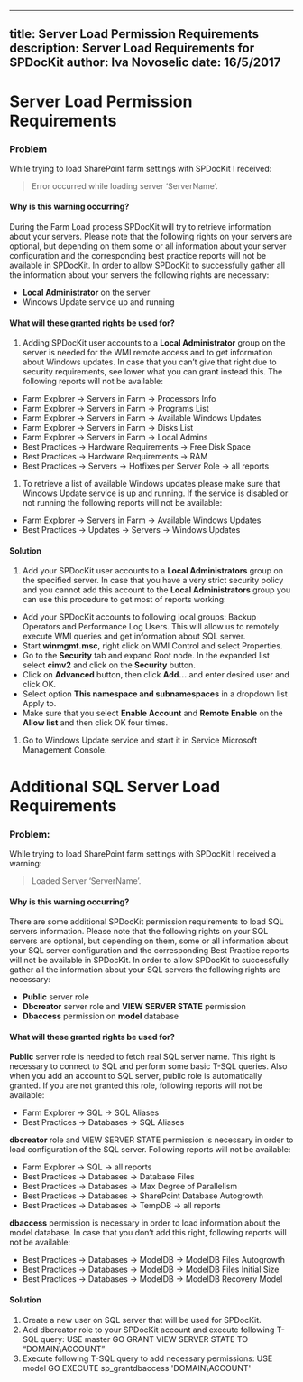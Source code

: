  ---
title: Server Load Permission Requirements
description: Server Load Requirements for SPDocKit
author: Iva Novoselic
date: 16/5/2017
---

# Server Load Permission Requirements

### Problem

While trying to load SharePoint farm settings with SPDocKit I received:

> Error occurred while loading server ‘ServerName’.

#### Why is this warning occurring?

During the Farm Load process SPDocKit will try to retrieve information about your servers. Please note that the following rights on your servers are optional, but depending on them some or all information about your server configuration and the corresponding best practice reports will not be available in SPDocKit. In order to allow SPDocKit to successfully gather all the information about your servers the following rights are necessary:

* __Local Administrator__ on the server
* Windows Update service up and running

#### What will these granted rights be used for?

1. Adding SPDocKit user accounts to a __Local Administrator__ group on the server is needed for the WMI remote access and to get information about Windows updates. In case that you can’t give that right due to security requirements, see lower what you can grant instead this. The following reports will not be available:
  * Farm Explorer -> Servers in Farm -> Processors Info
  * Farm Explorer -> Servers in Farm -> Programs List
  * Farm Explorer -> Servers in Farm -> Available Windows Updates
  * Farm Explorer -> Servers in Farm -> Disks List
  * Farm Explorer -> Servers in Farm -> Local Admins
  * Best Practices -> Hardware Requirements -> Free Disk Space
  * Best Practices -> Hardware Requirements -> RAM
  * Best Practices -> Servers -> Hotfixes per Server Role -> all reports
1. To retrieve a list of available Windows updates please make sure that Windows Update service is up and running. If the service is disabled or not running the following reports will not be available:
  * Farm Explorer -> Servers in Farm -> Available Windows Updates
  * Best Practices -> Updates -> Servers -> Windows Updates

#### Solution

1. Add your SPDocKit user accounts to a __Local Administrators__ group on the specified server.
In case that you have a very strict security policy and you cannot add this account to the __Local Administrators__ group you can use this procedure to get most of reports working:
  * Add your SPDocKit accounts to following local groups: Backup Operators and Performance Log Users. This will allow us to remotely execute WMI queries and get information about SQL server.
  * Start __winmgmt.msc__, right click on WMI Control and select Properties.
  * Go to the __Security__ tab and expand Root node. In the expanded list select __cimv2__ and click on the __Security__ button.
  * Click on __Advanced__ button, then click __Add…__ and enter desired user and click OK.
  * Select option __This namespace and subnamespaces__ in a dropdown list Apply to.
  * Make sure that you select __Enable Account__ and __Remote Enable__ on the __Allow list__ and then click OK four times.

1. Go to Windows Update service and start it in Service Microsoft Management Console.

# Additional SQL Server Load Requirements

### Problem:

While trying to load SharePoint farm settings with SPDocKit I received a warning:

> Loaded Server ‘ServerName’.

#### Why is this warning occurring?

There are some additional SPDocKit permission requirements to load SQL servers information. Please note that the following rights on your SQL servers are optional, but depending on them, some or all information about your SQL server configuration and the corresponding Best Practice reports will not be available in SPDocKit. In order to allow SPDocKit to successfully gather all the information about your SQL servers the following rights are necessary:

* __Public__ server role
* __Dbcreator__ server role and __VIEW SERVER STATE__ permission
* __Dbaccess__ permission on __model__ database

#### What will these granted rights be used for?

__Public__ server role is needed to fetch real SQL server name. This right is necessary to connect to SQL and perform some basic T-SQL queries. Also when you add an account to SQL server, public role is automatically granted. If you are not granted this role, following reports will not be available:
* Farm Explorer -> SQL -> SQL Aliases
* Best Practices -> Databases -> SQL Aliases

__dbcreator__ role and VIEW SERVER STATE permission is necessary in order to load configuration of the SQL server. Following reports will not be available:
* Farm Explorer -> SQL -> all reports
* Best Practices -> Databases -> Database Files
* Best Practices -> Databases -> Max Degree of Parallelism
* Best Practices -> Databases -> SharePoint Database Autogrowth
* Best Practices -> Databases -> TempDB -> all reports

__dbaccess__ permission is necessary in order to load information about the model database. In case that you don’t add this right, following reports will not be available:
* Best Practices -> Databases -> ModelDB -> ModelDB Files Autogrowth
* Best Practices -> Databases -> ModelDB -> ModelDB Files Initial Size
* Best Practices -> Databases -> ModelDB -> ModelDB Recovery Model

#### Solution

1. Create a new user on SQL server that will be used for SPDocKit.
1. Add dbcreator role to your SPDocKit account and execute following T-SQL query:
USE master
GO
GRANT VIEW SERVER STATE TO “DOMAIN\ACCOUNT”
1. Execute following T-SQL query to add necessary permissions:
USE model
GO
EXECUTE sp_grantdbaccess 'DOMAIN\ACCOUNT'
